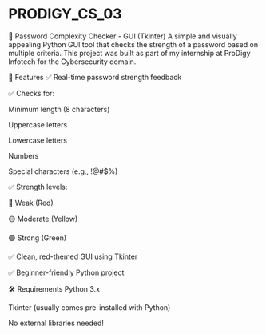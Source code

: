 # PRODIGY_CS_03

🔐 Password Complexity Checker - GUI (Tkinter) A simple and visually appealing Python GUI tool that checks the strength of a password based on multiple criteria. This project was built as part of my internship at ProDigy Infotech for the Cybersecurity domain.

🧠 Features ✅ Real-time password strength feedback

✅ Checks for:

Minimum length (8 characters)

Uppercase letters

Lowercase letters

Numbers

Special characters (e.g., !@#$%)

✅ Strength levels:

🔴 Weak (Red)

🟡 Moderate (Yellow)

🟢 Strong (Green)

✅ Clean, red-themed GUI using Tkinter

✅ Beginner-friendly Python project

🛠 Requirements Python 3.x

Tkinter (usually comes pre-installed with Python)

No external libraries needed!
